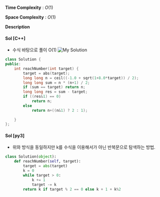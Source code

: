 ### 

**Time Complexity** : $O(1)$

**Space Complexity** : $O(1)$

**Description**

#### Sol [C++] 
- 수식 바탕으로 풀이 O(1)
![My Solution](image.png)
```cpp
class Solution { 
public: 
    int reachNumber(int target) { 
        target = abs(target); 
        long long n = ceil((-1.0 + sqrt(1+8.0*target)) / 2); 
        long long sum = n * (n+1) / 2; 
        if (sum == target) return n; 
        long long res = sum - target; 
        if ((res&1) == 0)  
            return n; 
        else  
            return n+((n&1) ? 2 : 1); 
         
    } 
};
```

#### Sol [py3]

- 위와 방식을 동일하지만 k를 수식을 이용해서가 아닌 반복문으로 탐색하는 방법.
```python
class Solution(object): 
    def reachNumber(self, target): 
        target = abs(target) 
        k = 0 
        while target > 0: 
            k += 1 
            target -= k 
        return k if target % 2 == 0 else k + 1 + k%2
```